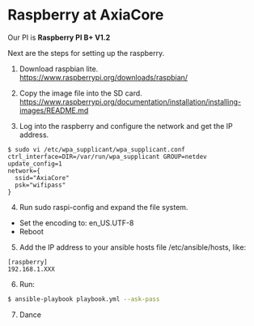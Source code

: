 # Raspberry at AxiaCore

Our PI is **Raspberry PI B+ V1.2**

Next are the steps for setting up the raspberry.

1. Download raspbian lite. https://www.raspberrypi.org/downloads/raspbian/

2. Copy the image file into the SD card. https://www.raspberrypi.org/documentation/installation/installing-images/README.md

3. Log into the raspberry and configure the network and get the IP address.
  ```
  $ sudo vi /etc/wpa_supplicant/wpa_supplicant.conf
  ctrl_interface=DIR=/var/run/wpa_supplicant GROUP=netdev
  update_config=1
  network={
    ssid="AxiaCore"
    psk="wifipass"
  }
  ```

4. Run sudo raspi-config and expand the file system.
  - Set the encoding to: en_US.UTF-8
  - Reboot

5. Add the IP address to your ansible hosts file /etc/ansible/hosts, like:
  ```
  [raspberry]
  192.168.1.XXX
  ```

6. Run:
  ```sh
  $ ansible-playbook playbook.yml --ask-pass
  ```

7. Dance
